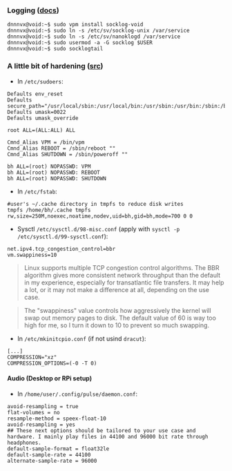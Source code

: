 ### Logging ([docs](https://docs.voidlinux.org/config/services/logging.html))

```console
dnnnvx@void:~$ sudo vpm install socklog-void
dnnnvx@void:~$ sudo ln -s /etc/sv/socklog-unix /var/service
dnnnvx@void:~$ sudo ln -s /etc/sv/nanoklogd /var/service
dnnnvx@void:~$ sudo usermod -a -G socklog $USER
dnnnvx@void:~$ sudo socklogtail
```

### A little bit of hardening ([src](https://vez.mrsk.me/linux-hardening.html))

- In `/etc/sudoers`:

```
Defaults env_reset
Defaults secure_path="/usr/local/sbin:/usr/local/bin:/usr/sbin:/usr/bin:/sbin:/bin"
Defaults umask=0022
Defaults umask_override

root ALL=(ALL:ALL) ALL

Cmnd_Alias VPM = /bin/vpm
Cmnd_Alias REBOOT = /sbin/reboot ""
Cmnd_Alias SHUTDOWN = /sbin/poweroff ""

bh ALL=(root) NOPASSWD: VPM
bh ALL=(root) NOPASSWD: REBOOT
bh ALL=(root) NOPASSWD: SHUTDOWN
```

- In `/etc/fstab`:
```
#user's ~/.cache directory in tmpfs to reduce disk writes
tmpfs /home/bh/.cache tmpfs rw,size=250M,noexec,noatime,nodev,uid=bh,gid=bh,mode=700 0 0
```

- Sysctl `/etc/sysctl.d/98-misc.conf` (apply with `sysctl -p /etc/sysctl.d/99-sysctl.conf`):

```
net.ipv4.tcp_congestion_control=bbr
vm.swappiness=10
```

> Linux supports multiple TCP congestion control algorithms. The BBR algorithm gives more consistent network throughput than the default in my experience, especially for transatlantic file transfers. It may help a lot, or it may not make a difference at all, depending on the use case.

> The "swappiness" value controls how aggressively the kernel will swap out memory pages to disk. The default value of 60 is way too high for me, so I turn it down to 10 to prevent so much swapping.

- In `/etc/mkinitcpio.conf` (if not usind `dracut`):

```
[...]
COMPRESSION="xz"
COMPRESSION_OPTIONS=(-0 -T 0)
```

#### Audio (Desktop or RPi setup)

- In `/home/user/.config/pulse/daemon.conf`:

```
avoid-resampling = true
flat-volumes = no
resample-method = speex-float-10
avoid-resampling = yes
## These next options should be tailored to your use case and hardware. I mainly play files in 44100 and 96000 bit rate through headphones.
default-sample-format = float32le
default-sample-rate = 44100
alternate-sample-rate = 96000
```

